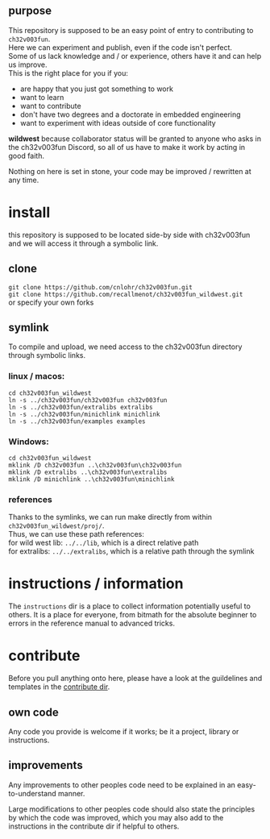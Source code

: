 ## purpose
This repository is supposed to be an easy point of entry to contributing to `ch32v003fun`.  
Here we can experiment and publish, even if the code isn't perfect.  
Some of us lack knowledge and / or experience, others have it and can help us improve.  
This is the right place for you if you:
 * are happy that you just got something to work
 * want to learn
 * want to contribute
 * don't have two degrees and a doctorate in embedded engineering
 * want to experiment with ideas outside of core functionality

**wildwest** because collaborator status will be granted to anyone who asks in the ch32v003fun Discord, so all of us have to make it work by acting in good faith.

Nothing on here is set in stone, your code may be improved / rewritten at any time.

# install
this repository is supposed to be located side-by side with ch32v003fun and we will access it through a symbolic link.

## clone
`git clone https://github.com/cnlohr/ch32v003fun.git`  
`git clone https://github.com/recallmenot/ch32v003fun_wildwest.git`  
or specify your own forks  

## symlink
To compile and upload, we need access to the ch32v003fun directory through symbolic links.  

### linux / macos:  
```
cd ch32v003fun_wildwest
ln -s ../ch32v003fun/ch32v003fun ch32v003fun
ln -s ../ch32v003fun/extralibs extralibs
ln -s ../ch32v003fun/minichlink minichlink
ln -s ../ch32v003fun/examples examples
```
### Windows:
```
cd ch32v003fun_wildwest
mklink /D ch32v003fun ..\ch32v003fun\ch32v003fun
mklink /D extralibs ..\ch32v003fun\extralibs
mklink /D minichlink ..\ch32v003fun\minichlink
```

### references
Thanks to the symlinks, we can run make directly from within `ch32v003fun_wildwest/proj/`.  
Thus, we can use these path references:  
for wild west lib: `../../lib`, which is a direct relative path  
for extralibs: `../../extralibs`, which is a relative path through the symlink  

# instructions / information
The `instructions` dir is a place to collect information potentially useful to others.
It is a place for everyone, from bitmath for the absolute beginner to errors in the reference manual to advanced tricks.

# contribute
Before you pull anything onto here, please have a look at the guildelines and templates in the [contribute dir](https://github.com/recallmenot/ch32v003fun_wildwest/tree/main/contribute).

## own code
Any code you provide is welcome if it works; be it a project, library or instructions.

## improvements
Any improvements to other peoples code need to be explained in an easy-to-understand manner.

Large modifications to other peoples code should also state the principles by which the code was improved, which you may also add to the instructions in the contribute dir if helpful to others.
